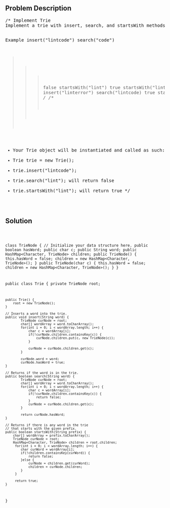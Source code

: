 <!--
<style>
  body { font-family: Arial, sans-serif; }
  .container { max-width: 100%; margin: auto; padding: 20px; }
  .comment-block { background-color: #f9f9f9; padding: 10px; border-left: 5px solid #ccc; }
  .code-block { background-color: #f4f4f4; padding: 10px; border: 1px solid #ddd; }
</style>
-->

<div class='container'>
<h2>Problem Description</h2>
<div class='comment-block'>
<pre>
/* Implement Trie
Implement a trie with insert, search, and startsWith methods.

Example
insert("lintcode")
search("code")
>>> false
startsWith("lint")
>>> true
startsWith("linterror")
>>> false
insert("linterror")
search("lintcode)
>>> true
startsWith("linterror")
>>> true
*/
/**
 * Your Trie object will be instantiated and called as such:
 * Trie trie = new Trie();
 * trie.insert("lintcode");
 * trie.search("lint"); will return false
 * trie.startsWith("lint"); will return true
 */
</pre>
</div>

<h2>Solution</h2>
<div class='code-block'>
<pre><code class='language-java'>

class TrieNode {
    // Initialize your data structure here.
    public boolean hasWord;
    public char c;
    public String word;
    public HashMap<Character, TrieNode> children;
    public TrieNode() {
        this.hasWord = false;
        children = new HashMap<Character, TrieNode>();
    }
    public TrieNode(char c) {
        this.hasWord = false;
        children = new HashMap<Character, TrieNode>();
    }
}

public class Trie {
    private TrieNode root;

    public Trie() {
        root = new TrieNode();
    }

    // Inserts a word into the trie.
    public void insert(String word) {
            TrieNode curNode = root;
            char[] wordArray = word.toCharArray();
            for(int i = 0; i < wordArray.length; i++) {
                char c = wordArray[i];
                if(!curNode.children.containsKey(c)) {
                    curNode.children.put(c, new TrieNode(c));
                }
                
                curNode = curNode.children.get(c);
            }
            
            curNode.word = word;
            curNode.hasWord = true;
    }

    // Returns if the word is in the trie.
    public boolean search(String word) {
            TrieNode curNode = root;
            char[] wordArray = word.toCharArray();
            for(int i = 0; i < wordArray.length; i++) {
                char c = wordArray[i];
                if(!curNode.children.containsKey(c)) {
                    return false;
                }
                curNode = curNode.children.get(c);
            }
            
            return curNode.hasWord;
    }

    // Returns if there is any word in the trie
    // that starts with the given prefix.
    public boolean startsWith(String prefix) {
        char[] wordArray = prefix.toCharArray();
        TrieNode curNode = root;
        HashMap<Character, TrieNode> children = root.children;
         for(int i = 0; i < wordArray.length; i++) {
            char curWord = wordArray[i];
            if(!children.containsKey(curWord)) {
                return false;
            }else {
                curNode = children.get(curWord);
                children = curNode.children;
            }
         }
         
         return true;
    }
}</code></pre>
</div>
</div>
